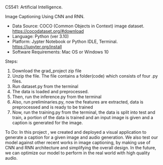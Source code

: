 CS541: Artificial Intelligence. 

Image Captioning Using CNN and RNN. 

* Data Source: COCO (Common Objects in Context) image dataset. https://cocodataset.org/#download
* Language: Python (ver 3.10)
* Platform: Jypter Notebook or Python IDLE, Terminal. https://jupyter.org/install
* Software Requirements: Mac OS or Windows 10

Steps:
1. Download the grad_project zip file 
2. Unzip the file. The file contains a folder(code) which consists of four .py files.
3. Run dataset.py from the terminal
4. The data is loaded and preprocessed.
5. Then, run the inference.py from the terminal
6. Also, run preliminaries.py, now the features are extracted, data is preprocessed and is ready to be trained
7. Now, run the training.py from the terminal, the data is split into test and train, a portion of the data is trained and an input image is given and a caption  is generated for the image. 

To Do:
In this project , we created and deployed a visual application to generate a caption for a given image and audio generation. We also test our model against other recent works in image captioning, by making use of CNN and RNN architecture and simplifying the overall design. In the future, we can optimize our model to perform in the real world with high quality audio.




